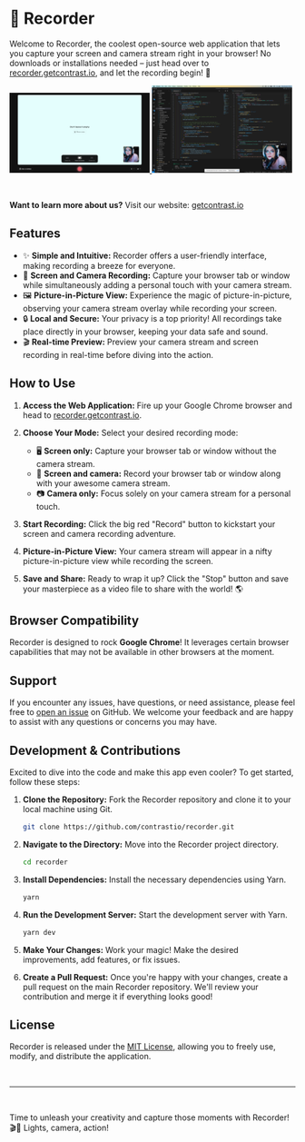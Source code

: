 # 🎥 Recorder

Welcome to Recorder, the coolest open-source web application that lets you capture your screen and camera stream right in your browser! No downloads or installations needed – just head over to [recorder.getcontrast.io](https://recorder.getcontrast.io), and let the recording begin! 🚀

<a align="center" href="https://recorder.getcontrast.io">
  <img alt="" src="screenshots/main-window.png" width="49%"/>
  <img alt="" src="screenshots/recording.png" width="49%"/>
</a>

&nbsp;

**Want to learn more about us?** Visit our website: [getcontrast.io](https://getcontrast.io?utm_source=recorder&utm_campaign=opensource)

## Features

- ✨ **Simple and Intuitive:** Recorder offers a user-friendly interface, making recording a breeze for everyone.
- 🎥 **Screen and Camera Recording:** Capture your browser tab or window while simultaneously adding a personal touch with your camera stream.
- 🖼️ **Picture-in-Picture View:** Experience the magic of picture-in-picture, observing your camera stream overlay while recording your screen.
- 🔒 **Local and Secure:** Your privacy is a top priority! All recordings take place directly in your browser, keeping your data safe and sound.
- 🎬 **Real-time Preview:** Preview your camera stream and screen recording in real-time before diving into the action.

## How to Use

1. **Access the Web Application:** Fire up your Google Chrome browser and head to [recorder.getcontrast.io](https://recorder.getcontrast.io).

2. **Choose Your Mode:** Select your desired recording mode:

   - 🖥️ **Screen only:** Capture your browser tab or window without the camera stream.
   - 🎥 **Screen and camera:** Record your browser tab or window along with your awesome camera stream.
   - 📷 **Camera only:** Focus solely on your camera stream for a personal touch.

3. **Start Recording:** Click the big red "Record" button to kickstart your screen and camera recording adventure.

4. **Picture-in-Picture View:** Your camera stream will appear in a nifty picture-in-picture view while recording the screen.

5. **Save and Share:** Ready to wrap it up? Click the "Stop" button and save your masterpiece as a video file to share with the world! 🌎

## Browser Compatibility

Recorder is designed to rock **Google Chrome**! It leverages certain browser capabilities that may not be available in other browsers at the moment.

## Support

If you encounter any issues, have questions, or need assistance, please feel free to [open an issue](https://github.com/contrastio/recorder/issues) on GitHub. We welcome your feedback and are happy to assist with any questions or concerns you may have.

## Development & Contributions

Excited to dive into the code and make this app even cooler? To get started, follow these steps:

1. **Clone the Repository:** Fork the Recorder repository and clone it to your local machine using Git.

   ```bash
   git clone https://github.com/contrastio/recorder.git
   ```

2. **Navigate to the Directory:** Move into the Recorder project directory.

   ```bash
   cd recorder
   ```

3. **Install Dependencies:** Install the necessary dependencies using Yarn.

   ```bash
   yarn
   ```

4. **Run the Development Server:** Start the development server with Yarn.

   ```bash
   yarn dev
   ```

5. **Make Your Changes:** Work your magic! Make the desired improvements, add features, or fix issues.

6. **Create a Pull Request:** Once you're happy with your changes, create a pull request on the main Recorder repository. We'll review your contribution and merge it if everything looks good!

## License

Recorder is released under the [MIT License](LICENSE), allowing you to freely use, modify, and distribute the application.

<br/>

---

<br/>

Time to unleash your creativity and capture those moments with Recorder! 🎬🌟 Lights, camera, action!
